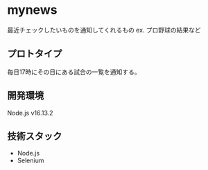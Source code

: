 # mynews

最近チェックしたいものを通知してくれるもの
ex. プロ野球の結果など

## プロトタイプ

毎日17時にその日にある試合の一覧を通知する。

## 開発環境

Node.js v16.13.2

## 技術スタック

- Node.js
- Selenium
